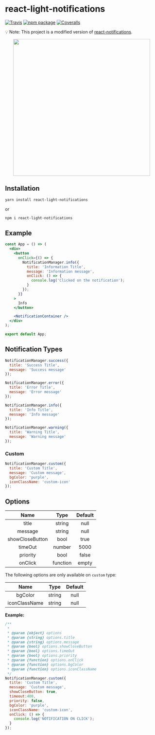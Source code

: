 # react-light-notifications

[![Travis][build-badge]][build]
[![npm package][npm-badge]][npm]
[![Coveralls][coveralls-badge]][coveralls]


[build-badge]: https://img.shields.io/travis/user/repo/master.png?style=flat-square
[build]: https://travis-ci.org/user/repo

[npm-badge]: https://img.shields.io/npm/v/npm-package.png?style=flat-square
[npm]: https://www.npmjs.org/package/npm-package

[coveralls-badge]: https://img.shields.io/coveralls/user/repo/master.png?style=flat-square
[coveralls]: https://coveralls.io/github/user/repo

💡 Note: This project is a modified version of [react-notifications](https://github.com/minhtranite/react-notifications).

<div style="text-align:center;">
<img src="https://raw.githubusercontent.com/farbodsalimi/react-notifications/develop/src/demo/demo.png" width="450"/>
</div>

## Installation

```bash
yarn install react-light-notifications
```

or

```bash
npm i react-light-notifications
```

## Example
```jsx
const App = () => (
  <div>
    <button
      onClick={() => {
        NotificationManager.info({
          title: 'Information Title',
          message: 'Information message',
          onClick: () => {
            console.log('Clicked on the notification');
          }
        });
      }}
    >
      Info
    </button>

    <NotificationContainer />
  </div>
);

export default App;
```

## Notification Types

```javascript
NotificationManager.success({
  title: 'Success Title',
  message: 'Success message'
});

NotificationManager.error({
  title: 'Error Title',
  message: 'Error message'
});

NotificationManager.info({
  title: 'Info Title',
  message: 'Info message'
});

NotificationManager.warning({
  title: 'Warning Title',
  message: 'Warning message'
});
```

### Custom

```javascript
NotificationManager.custom({
  title: 'Custom Title',
  message: 'Custom message',
  bgColor: 'purple',
  iconClassName: 'custom-icon'
});
```

## Options

| Name  | Type  | Default |
| :---: | :---: | :---:   |
| title | string | null |
| message | string | null |
| showCloseButton | bool | true |
| timeOut | number | 5000 |
| priority | bool | false|
| onClick | function | empty|

The following options are only available on `custom` type:

| Name  | Type  | Default |
| :---: | :---: | :---:   |
| bgColor | string | null |
| iconClassName | string | null |

**Example:**

```javascript
/**
 *
 * @param {object} options
 * @param {string} options.title
 * @param {string} options.message
 * @param {bool} options.showCloseButton
 * @param {bool} options.timeOut
 * @param {bool} options.priority
 * @param {function} options.onClick
 * @param {function} options.bgColor
 * @param {function} options.iconClassName
 */
NotificationManager.custom({
  title: 'Custom Title',
  message: 'Custom message',
  showCloseButton: true,
  timeout:400,
  priority: false,
  bgColor: 'purple',
  iconClassName: 'custom-icon',
  onClick: () => {
    console.log('NOTIFICATION ON CLICK');
  }
});

```
